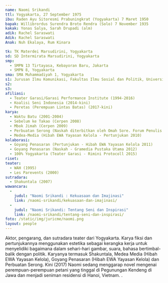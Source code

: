 ```yaml
---
name: Naomi Srikandi
ttl: Yogyakarta, 27 September 1975
ibu: Raden Ayu Sitoresmi Prabuningkrat (Yogyakarta) 7 Maret 1950
bapak: Willibrordus Surendra Broto Rendra (Solo) 7 November 1935
kakak: Yonas Salya, Sarah Drupadi (alm)
adik: Rachel Saraswati
Adik: Rachel Saraswati
Anak: Nuh Ekalaya, Rum Kinara

tk: TK Materdei Marsudirini, Yogyakarta
sd: SD Intermirata Marsudirini, Yogyakarta
smp:
  - SMPN 13 Tirtayasa, Kebayoran Baru, Jakarta
  - SMPN 8, Yogyakarta
sma: SMA Muhammadiyah 1, Yogyakarta
s1: Jurusan Ilmu Komunikasi, Fakultas Ilmu Sosial dan Politik, Universitas Gadjah Mada, Yogyakarta
s2:
s3:
afiliasi:
  - Teater Garasi/Garasi Performance Institute (1994-2016)
  - Koalisi Seni Indonesia (2014-kini)
  - Peretas (Perempuan Lintas Batas) (2017-kini)
karya:
  - Waktu Batu (2001-2004)
  - Sebelum ke Takao (Cerpen 2008)
  - Mbok Jimah (Cerpen 2009)
  - Perbuatan Serong (Naskah diterbitkan oleh Omah Sore. Forum Penulis Naskah Lakon, dan Teater Garasi 2011)
  - Medea-Media (Hibah EWA Yayasan Kelola - Pertunjukan 2010)
kolaborasi:
  - Goyang Penasaran (Pertunjukan - Hibah EWA Yayasan Kelola 2011)
  - Goyang Penasaran (Naskah - Gramedia Pustaka Utama 2012)
  - 100% Yogyakarta (Teater Garasi - Rimini Protocoll 2015)
riset:
teater:
  - WAH (1995)
  - Les Parevents (2000)
sutradara:
  - Shakuntala (2007)
wawancara:
  -
    judul: "Naomi Srikandi : Kekuasaan dan Imajinasi"
    link: /naomi-srikandi/kekuasaan-dan-imajinasi/
  -
    judul: "Naomi Srikandi: Tentang Seni dan Inspirasi"
    link: /naomi-srikandi/tentang-seni-dan-inspirasi/
foto: /static/img/juricme/naomi.png
layout: people
---
```


Aktor, pengarang, dan sutradara teater dari Yogyakarta. Karya fiksi dan pertunjukannya menggunakan estetika sebagai kerangka kerja untuk menyelidiki bagaimana dalam sehari-hari gambar, suara, bahasa bertimbal-balik dengan politik. Karyanya termasuk Shakuntala, Medea Media (Hibah EWA Yayasan Kelola), Goyang Penasaran (Hibah EWA Yayasan Kelola) dan Perbuatan Serong. Kini (2017) Naomi sedang menggarap novel mengenai perempuan-perempuan petani yang tinggal di Pegunungan Kendeng di Jawa dan menjadi seniman residensi di Hanoi, Vietnam. .
